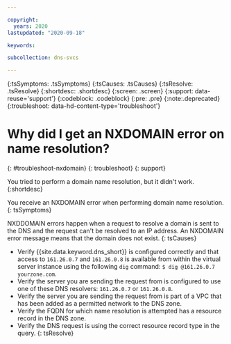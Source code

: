 ```yaml
---

copyright:
  years: 2020
lastupdated: "2020-09-18"

keywords: 

subcollection: dns-svcs

---
```


{:tsSymptoms: .tsSymptoms}
{:tsCauses: .tsCauses}
{:tsResolve: .tsResolve}
{:shortdesc: .shortdesc}
{:screen: .screen}
{:support: data-reuse='support'}
{:codeblock: .codeblock}
{:pre: .pre}
{:note:.deprecated}
{:troubleshoot: data-hd-content-type='troubleshoot'}


# Why did I get an NXDOMAIN error on name resolution?
{: #troubleshoot-nxdomain}
{: troubleshoot}
{: support} 

You tried to perform a domain name resolution, but it didn't work.
{:shortdesc}

You receive an NXDOMAIN error when performing domain name resolution.
{: tsSymptoms}
  
NXDDOMAIN errors happen when a request to resolve a domain is sent to the DNS and the request can't be resolved to an IP address. An NXDOMAIN error message means that the domain does not exist.
{: tsCauses}
 
* Verify {{site.data.keyword.dns_short}} is configured correctly and that access to `161.26.0.7` and `161.26.0.8` is available from within the virtual server instance using the following `dig` command: `$ dig @161.26.0.7 yourzone.com`.
* Verify the server you are sending the request from is configured to use one of these DNS resolvers: `161.26.0.7` or `161.26.0.8`.
* Verify the server you are sending the request from is part of a VPC that has been added as a permitted network to the DNS zone.
* Verify the FQDN for which name resolution is attempted has a resource record in the DNS zone.
* Verify the DNS request is using the correct resource record type in the query.
{: tsResolve}



